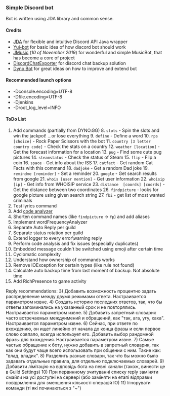 ### Simple Discord bot
Bot is written using JDA library and common sense.
#### Credits
- [JDA](https://github.com/DV8FromTheWorld/JDA) for flexible and intuitive Discord API Java wrapper
- [Yui-bot](https://github.com/DV8FromTheWorld/Yui) for basic idea of how discord bot should work
- [JMusic](https://github.com/jagrosh/MusicBot) (_10 of November 2019_) for wonderful and simple MusicBot, that has become a core of project
- [DiscordChatExporter](https://github.com/Tyrrrz/DiscordChatExporter/releases) for discord chat backup solution
- [Dyno Bot](https://dyno.gg/bot) for great ideas on how to improve and extend bot
#### Recommended launch options
- -Dconsole.encoding=UTF-8 
- -Dfile.encoding=UTF-8 
- -Djenkins
- -Droot_log_level=INFO
#### ToDo List
1. Add commands (partially from DYNO.GG)
   8. `slots` - Spin the slots and win the jackpot! ...or lose everything
   9. `define` - Define a word
   10. `rps [choice]` - Rock Paper Scissors with the bot
   11. `country [3 letter country code]` - Check the stats on a country
   12. `weather [location]` - Get the forecast information for a location
   13. `pug` - Find some cute pug pictures
   14. `steamstatus` - Check the status of Steam
   15. `flip` - Flip a coin
   16. `space` - Get info about the ISS
   17. `catfact` - Get random Cat Facts with this command
   18. `dadjoke` - Get a random Dad joke
   19. `remindme [reminder]` - Set a reminder
   20. `google` - Get search results from google
   21. `whois [user mention]` - Get user information
   22. `whoisip [ip]` - Get info from WHOISIP service
   23. `distance  [coords] [coords]` - Get the distance between two coordinates
   26. `findpicture` - looks for google picture using given search string
   27. `fbi` - get list of most wanted criminals
7. Test lyrics command
8. Add [code analyzer](https://dzone.com/articles/intellij-idea-finds-bugs)
13. Shorten command names (like `findpicture` -> `fp`) and add aliases
14. Implement wordFrequencyAnalyzer
18. Separate Auto Reply per guild
19. Separate status rotation per guild
20. Extend logger to every error\warning reply
23. Perform code analysis and fix issues (especially duplicates)
24. Embedded message couldn't be switched using emoji after certain time
27. Cyclomatic complexity
29. Understand how ownership of commands works
31. Remove IOException for certain types (like rule not found)
35. Calculate auto backup time from last moment of backup. Not absolute time
39. Add RichPresence to game activity

Reply recommendations:
3) Добавить возможность процентно задать распределение между двумя режимами ответа. Настраивается параметром извне.
4) Создать историю последних ответов, так, что бы ответы запоминались на указанный срок и не повторялись. Настраивается параметром извне.
5) Добавить запретный словарик часто встречаемых междуимений и обращений, как "так, ага, угу, хаха". Настраивается параметром извне.
6) Сейчас, при ответе по вхождению, он ищет линейно от начала до конца фразы и если первое слово совпало, всегда использует его. Добавить выбор рандомной фразы для вхождения.  Настраивается параметром извне.
7) Самые частые обращение к боту, нужно добавить в запретный словарик, так как они будут чаще всего использовать при общении с ним. Такие как: "влад, владик".
8) Разделить разные словари, так что бы можно было задавать отдельные правила, для отдельно подключаемых словарей.
9) Добавити лімітацію на відповідь бота на певні канали (також, винести це в Guild Settings)
10) При первинному зчитуванні списку reply заміняти смайли на усі доступні на сервері (або заміняти на етапі відправки повідомлення для зменшення кількості операцій ІО)
11) Ігнорувати команди (ті які починаються з "~")